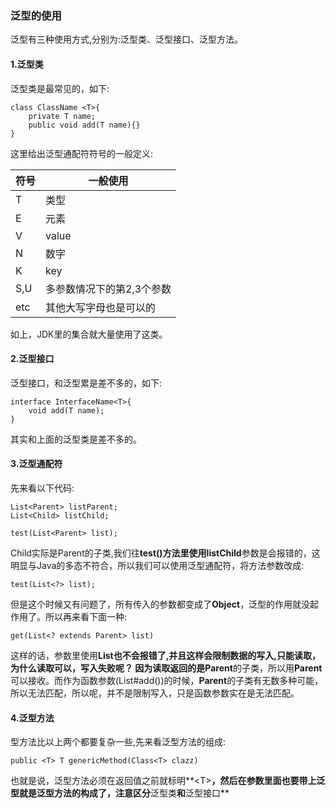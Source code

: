 ### 泛型的使用
泛型有三种使用方式,分别为:泛型类、泛型接口、泛型方法。

#### 1.泛型类
泛型类是最常见的，如下:
```
class ClassName <T>{
	private T name;
	public void add(T name){}
}
```
这里给出泛型通配符符号的一般定义:

|符号 | 一般使用|
|---  | ---|
|T    |  类型|
|E    |  元素|
|V    |  value|
|N    |  数字|
|K    |  key|
|S,U  |  多参数情况下的第2,3个参数|
|etc  |  其他大写字母也是可以的|

如上，JDK里的集合就大量使用了这类。

#### 2.泛型接口
泛型接口，和泛型累是差不多的，如下:
```
interface InterfaceName<T>{
	void add(T name);
}
```
其实和上面的泛型类是差不多的。

#### 3.泛型通配符
先来看以下代码:
```
List<Parent> listParent;
List<Child> listChild;

test(List<Parent> list);
```
Child实际是Parent的子类,我们往**test()**方法里使用**listChild**参数是会报错的，这明显与Java的多态不符合，所以我们可以使用泛型通配符，将方法参数改成:
```
test(List<?> list);
```
但是这个时候又有问题了，所有传入的参数都变成了**Object**，泛型的作用就没起作用了。所以再来看下面一种:

```
get(List<? extends Parent> list)
```
这样的话，参数里使用**List<Child>**也不会报错了,并且这样会限制数据的写入,只能读取，为什么读取可以，写入失败呢？
因为读取返回的是**Parent**的子类，所以用**Parent**可以接收。而作为函数参数(List#add())的时候，**Parent**的子类有无数多种可能，所以无法匹配，所以呢，并不是限制写入，只是函数参数实在是无法匹配。

#### 4.泛型方法
型方法比以上两个都要复杂一些,先来看泛型方法的组成:
```
public <T> T genericMethod(Class<T> clazz)
```
也就是说，泛型方法必须在返回值之前就标明**\<T\>**，然后在参数里面也要带上泛型就是泛型方法的构成了，注意区分**泛型类**和**泛型接口**
